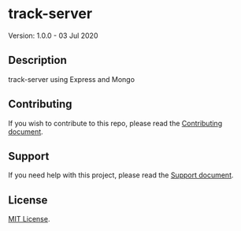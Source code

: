 # track-server

Version: 1.0.0 - 03 Jul 2020

## Description

track-server using Express and Mongo

## Contributing

If you wish to contribute to this repo, please read the [Contributing document](.github/CONTRIBUTING.md).

## Support

If you need help with this project, please read the [Support document](.github/SUPPORT.md).

## License

[MIT License](LICENSE).

